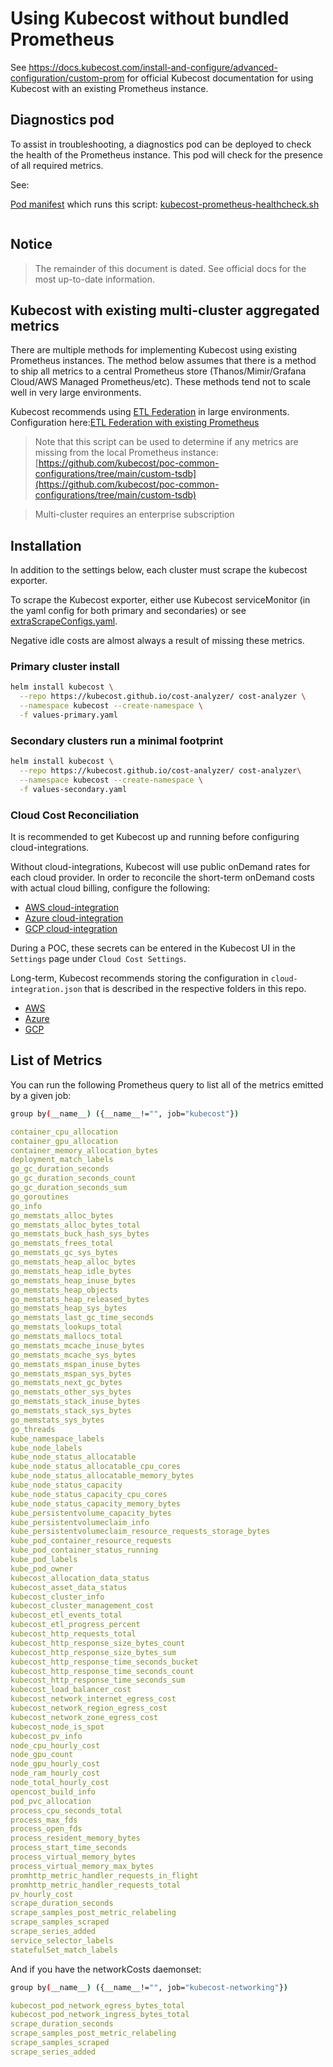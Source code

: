# Using Kubecost without bundled Prometheus

See <https://docs.kubecost.com/install-and-configure/advanced-configuration/custom-prom> for official Kubecost documentation for using Kubecost with an existing Prometheus instance.

## Diagnostics pod

To assist in troubleshooting, a diagnostics pod can be deployed to check the health of the Prometheus instance. This pod will check for the presence of all required metrics.

See:

[Pod manifest](kubecost-metric-check.yaml) which runs this script: [kubecost-prometheus-healthcheck.sh](kubecost-prometheus-healthcheck.sh)

```sh

```

## Notice

> The remainder of this document is dated. See official docs for the most up-to-date information.

## Kubecost with existing multi-cluster aggregated metrics

There are multiple methods for implementing Kubecost using existing Prometheus instances. The method below assumes that there is a method to ship all metrics to a central Prometheus store (Thanos/Mimir/Grafana Cloud/AWS Managed Prometheus/etc). These methods tend not to scale well in very large environments.

Kubecost recommends using [ETL Federation](https://docs.kubecost.com/install-and-configure/install/multi-cluster/federated-et) in large environments. Configuration here:[ETL Federation with existing Prometheus](../etl-federation/existing-prometheus/README.md)

 > Note that this script can be used to determine if any metrics are missing from the local Prometheus instance: [https://github.com/kubecost/poc-common-configurations/tree/main/custom-tsdb](https://github.com/kubecost/poc-common-configurations/tree/main/custom-tsdb)

 > Multi-cluster requires an enterprise subscription


## Installation

In addition to the settings below, each cluster must scrape the kubecost exporter.

To scrape the Kubecost exporter, either use Kubecost serviceMonitor (in the yaml config for both primary and secondaries) or see [extraScrapeConfigs.yaml](extraScrapeConfigs.yaml).

Negative idle costs are almost always a result of missing these metrics.

### Primary cluster install

```sh
helm install kubecost \
  --repo https://kubecost.github.io/cost-analyzer/ cost-analyzer \
  --namespace kubecost --create-namespace \
  -f values-primary.yaml
```

### Secondary clusters run a minimal footprint

```sh
helm install kubecost \
  --repo https://kubecost.github.io/cost-analyzer/ cost-analyzer\
  --namespace kubecost --create-namespace \
  -f values-secondary.yaml
```

### Cloud Cost Reconciliation

It is recommended to get Kubecost up and running before configuring cloud-integrations.

Without cloud-integrations, Kubecost will use public onDemand rates for each cloud provider. In order to reconcile the short-term onDemand costs with actual cloud billing, configure the following:

- [AWS cloud-integration](https://github.com/kubecost/docs/blob/main/aws-out-of-cluster.md)
- [Azure cloud-integration](https://github.com/kubecost/docs/blob/main/azure-out-of-cluster.md)
- [GCP cloud-integration](https://github.com/kubecost/docs/blob/main/gcp-out-of-cluster.md)

During a POC, these secrets can be entered in the Kubecost UI in the `Settings` page under `Cloud Cost Settings`.

Long-term, Kubecost recommends storing the configuration in `cloud-integration.json` that is described in the respective folders in this repo.

- [AWS](../aws/)
- [Azure](../azure/)
- [GCP](../gcp/)

## List of Metrics

You can run the following Prometheus query to list all of the metrics emitted by a given job:

```sh
group by(__name__) ({__name__!="", job="kubecost"})
```

```yaml
container_cpu_allocation
container_gpu_allocation
container_memory_allocation_bytes
deployment_match_labels
go_gc_duration_seconds
go_gc_duration_seconds_count
go_gc_duration_seconds_sum
go_goroutines
go_info
go_memstats_alloc_bytes
go_memstats_alloc_bytes_total
go_memstats_buck_hash_sys_bytes
go_memstats_frees_total
go_memstats_gc_sys_bytes
go_memstats_heap_alloc_bytes
go_memstats_heap_idle_bytes
go_memstats_heap_inuse_bytes
go_memstats_heap_objects
go_memstats_heap_released_bytes
go_memstats_heap_sys_bytes
go_memstats_last_gc_time_seconds
go_memstats_lookups_total
go_memstats_mallocs_total
go_memstats_mcache_inuse_bytes
go_memstats_mcache_sys_bytes
go_memstats_mspan_inuse_bytes
go_memstats_mspan_sys_bytes
go_memstats_next_gc_bytes
go_memstats_other_sys_bytes
go_memstats_stack_inuse_bytes
go_memstats_stack_sys_bytes
go_memstats_sys_bytes
go_threads
kube_namespace_labels
kube_node_labels
kube_node_status_allocatable
kube_node_status_allocatable_cpu_cores
kube_node_status_allocatable_memory_bytes
kube_node_status_capacity
kube_node_status_capacity_cpu_cores
kube_node_status_capacity_memory_bytes
kube_persistentvolume_capacity_bytes
kube_persistentvolumeclaim_info
kube_persistentvolumeclaim_resource_requests_storage_bytes
kube_pod_container_resource_requests
kube_pod_container_status_running
kube_pod_labels
kube_pod_owner
kubecost_allocation_data_status
kubecost_asset_data_status
kubecost_cluster_info
kubecost_cluster_management_cost
kubecost_etl_events_total
kubecost_etl_progress_percent
kubecost_http_requests_total
kubecost_http_response_size_bytes_count
kubecost_http_response_size_bytes_sum
kubecost_http_response_time_seconds_bucket
kubecost_http_response_time_seconds_count
kubecost_http_response_time_seconds_sum
kubecost_load_balancer_cost
kubecost_network_internet_egress_cost
kubecost_network_region_egress_cost
kubecost_network_zone_egress_cost
kubecost_node_is_spot
kubecost_pv_info
node_cpu_hourly_cost
node_gpu_count
node_gpu_hourly_cost
node_ram_hourly_cost
node_total_hourly_cost
opencost_build_info
pod_pvc_allocation
process_cpu_seconds_total
process_max_fds
process_open_fds
process_resident_memory_bytes
process_start_time_seconds
process_virtual_memory_bytes
process_virtual_memory_max_bytes
promhttp_metric_handler_requests_in_flight
promhttp_metric_handler_requests_total
pv_hourly_cost
scrape_duration_seconds
scrape_samples_post_metric_relabeling
scrape_samples_scraped
scrape_series_added
service_selector_labels
statefulSet_match_labels
```

And if you have the networkCosts daemonset:

```sh
group by(__name__) ({__name__!="", job="kubecost-networking"})
```

```yaml
kubecost_pod_network_egress_bytes_total
kubecost_pod_network_ingress_bytes_total
scrape_duration_seconds
scrape_samples_post_metric_relabeling
scrape_samples_scraped
scrape_series_added
```
